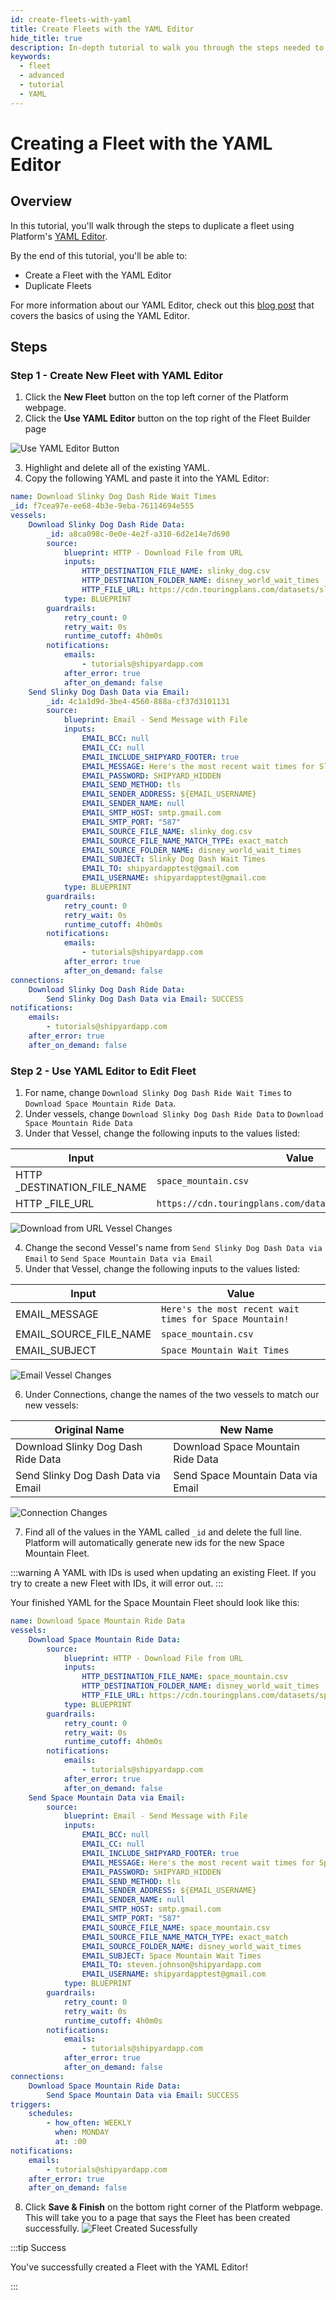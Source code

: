 ```yaml
---
id: create-fleets-with-yaml
title: Create Fleets with the YAML Editor
hide_title: true
description: In-depth tutorial to walk you through the steps needed to quickly create or duplicate fleets with the YAML editor.
keywords:
  - fleet
  - advanced
  - tutorial
  - YAML
---
```


# Creating a Fleet with the YAML Editor

## Overview

In this tutorial, you'll walk through the steps to duplicate a fleet using Platform's [YAML Editor](../reference/fleets/yaml-editor.md). 

By the end of this tutorial, you'll be able to: 

- Create a Fleet with the YAML Editor
- Duplicate Fleets 

For more information about our YAML Editor, check out this [blog post](https://www.shipyardapp.com/blog/facilitating-workflow-as-code/) that covers the basics of using the YAML Editor.

## Steps

### Step 1 - Create New Fleet with YAML Editor

1. Click the **New Fleet** button on the top left corner of the Platform webpage.
2. Click the **Use YAML Editor** button on the top right of the Fleet Builder page

![Use YAML Editor Button](../.gitbook/assets/shipyard_2022_08_10_10_46_32.png)

3. Highlight and delete all of the existing YAML.
4. Copy the following YAML and paste it into the YAML Editor: 
```yaml
name: Download Slinky Dog Dash Ride Wait Times
_id: f7cea97e-ee68-4b3e-9eba-76114694e555
vessels:
    Download Slinky Dog Dash Ride Data:
        _id: a8ca098c-0e0e-4e2f-a310-6d2e14e7d690
        source:
            blueprint: HTTP - Download File from URL
            inputs:
                HTTP_DESTINATION_FILE_NAME: slinky_dog.csv
                HTTP_DESTINATION_FOLDER_NAME: disney_world_wait_times
                HTTP_FILE_URL: https://cdn.touringplans.com/datasets/slinky_dog.csv
            type: BLUEPRINT
        guardrails:
            retry_count: 0
            retry_wait: 0s
            runtime_cutoff: 4h0m0s
        notifications:
            emails:
                - tutorials@shipyardapp.com
            after_error: true
            after_on_demand: false
    Send Slinky Dog Dash Data via Email:
        _id: 4c1a1d9d-3be4-4560-888a-cf37d3101131
        source:
            blueprint: Email - Send Message with File
            inputs:
                EMAIL_BCC: null
                EMAIL_CC: null
                EMAIL_INCLUDE_SHIPYARD_FOOTER: true
                EMAIL_MESSAGE: Here's the most recent wait times for Slinky Dog Dash!
                EMAIL_PASSWORD: SHIPYARD_HIDDEN
                EMAIL_SEND_METHOD: tls
                EMAIL_SENDER_ADDRESS: ${EMAIL_USERNAME}
                EMAIL_SENDER_NAME: null
                EMAIL_SMTP_HOST: smtp.gmail.com
                EMAIL_SMTP_PORT: "587"
                EMAIL_SOURCE_FILE_NAME: slinky_dog.csv
                EMAIL_SOURCE_FILE_NAME_MATCH_TYPE: exact_match
                EMAIL_SOURCE_FOLDER_NAME: disney_world_wait_times
                EMAIL_SUBJECT: Slinky Dog Dash Wait Times
                EMAIL_TO: shipyardapptest@gmail.com
                EMAIL_USERNAME: shipyardapptest@gmail.com
            type: BLUEPRINT
        guardrails:
            retry_count: 0
            retry_wait: 0s
            runtime_cutoff: 4h0m0s
        notifications:
            emails:
                - tutorials@shipyardapp.com
            after_error: true
            after_on_demand: false
connections:
    Download Slinky Dog Dash Ride Data:
        Send Slinky Dog Dash Data via Email: SUCCESS
notifications:
    emails:
        - tutorials@shipyardapp.com
    after_error: true
    after_on_demand: false
```

### Step 2 - Use YAML Editor to Edit Fleet

1. For name, change `Download Slinky Dog Dash Ride Wait Times` to `Download Space Mountain Ride Data`.
2. Under vessels, change `Download Slinky Dog Dash Ride Data` to `Download Space Mountain Ride Data`
3. Under that Vessel, change the following inputs to the values listed:

| Input                       | Value                                                    |
|-----------------------------|----------------------------------------------------------|
| HTTP _DESTINATION_FILE_NAME | `space_mountain.csv`                                    |
| HTTP _FILE_URL              | `https://cdn.touringplans.com/datasets/space_mountain.csv` |

![Download from URL Vessel Changes](../.gitbook/assets/shipyard_2022_08_08_16_10_49.png)

4. Change the second Vessel's name from `Send Slinky Dog Dash Data via Email` to `Send Space Mountain Data via Email`
5. Under that Vessel, change the following inputs to the values listed:

| Input                  | Value                                                 |
|------------------------|-------------------------------------------------------|
| EMAIL_MESSAGE          | `Here's the most recent wait times for Space Mountain!` |
| EMAIL_SOURCE_FILE_NAME | `space_mountain.csv`                                    |
| EMAIL_SUBJECT          | `Space Mountain Wait Times`                             |

![Email Vessel Changes](../.gitbook/assets/shipyard_2022_08_10_11_07_38.png)

6. Under Connections, change the names of the two vessels to match our new vessels:

| Original Name                                | New Name                                 |
|-------------------------------------|------------------------------------|
| Download Slinky Dog Dash Ride Data  | Download Space Mountain Ride Data  |
| Send Slinky Dog Dash Data via Email | Send Space Mountain Data via Email |

![Connection Changes](../.gitbook/assets/shipyard_2022_08_10_11_17_42.png)

7. Find all of the values in the YAML called `_id` and delete the full line. Platform will automatically generate new ids for the new Space Mountain Fleet.

:::warning
A YAML with IDs is used when updating an existing Fleet. If you try to create a new Fleet with IDs, it will error out.
:::

Your finished YAML for the Space Mountain Fleet should look like this:

```yaml
name: Download Space Mountain Ride Data
vessels:
    Download Space Mountain Ride Data:
        source:
            blueprint: HTTP - Download File from URL
            inputs:
                HTTP_DESTINATION_FILE_NAME: space_mountain.csv
                HTTP_DESTINATION_FOLDER_NAME: disney_world_wait_times
                HTTP_FILE_URL: https://cdn.touringplans.com/datasets/space_mountain.csv
            type: BLUEPRINT
        guardrails:
            retry_count: 0
            retry_wait: 0s
            runtime_cutoff: 4h0m0s
        notifications:
            emails:
                - tutorials@shipyardapp.com
            after_error: true
            after_on_demand: false
    Send Space Mountain Data via Email:
        source:
            blueprint: Email - Send Message with File
            inputs:
                EMAIL_BCC: null
                EMAIL_CC: null
                EMAIL_INCLUDE_SHIPYARD_FOOTER: true
                EMAIL_MESSAGE: Here's the most recent wait times for Space Mountain!
                EMAIL_PASSWORD: SHIPYARD_HIDDEN
                EMAIL_SEND_METHOD: tls
                EMAIL_SENDER_ADDRESS: ${EMAIL_USERNAME}
                EMAIL_SENDER_NAME: null
                EMAIL_SMTP_HOST: smtp.gmail.com
                EMAIL_SMTP_PORT: "587"
                EMAIL_SOURCE_FILE_NAME: space_mountain.csv
                EMAIL_SOURCE_FILE_NAME_MATCH_TYPE: exact_match
                EMAIL_SOURCE_FOLDER_NAME: disney_world_wait_times
                EMAIL_SUBJECT: Space Mountain Wait Times
                EMAIL_TO: steven.johnson@shipyardapp.com
                EMAIL_USERNAME: shipyardapptest@gmail.com
            type: BLUEPRINT
        guardrails:
            retry_count: 0
            retry_wait: 0s
            runtime_cutoff: 4h0m0s
        notifications:
            emails:
                - tutorials@shipyardapp.com
            after_error: true
            after_on_demand: false
connections:
    Download Space Mountain Ride Data:
        Send Space Mountain Data via Email: SUCCESS
triggers:
    schedules:
        - how_often: WEEKLY
          when: MONDAY
          at: :00
notifications:
    emails:
        - tutorials@shipyardapp.com
    after_error: true
    after_on_demand: false
```

8.  Click **Save & Finish** on the bottom right corner of the Platform webpage. This will take you to a page that says the Fleet has been created successfully.
![Fleet Created Sucessfully](../.gitbook/assets/shipyard_2022_08_10_10_52_17.png)

:::tip Success

You've successfully created a Fleet with the YAML Editor!

:::


